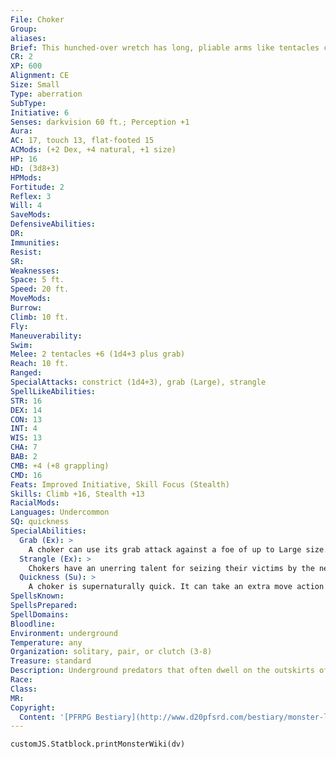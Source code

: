 ```yaml
---
File: Choker
Group: 
aliases: 
Brief: This hunched-over wretch has long, pliable arms like tentacles capped with five wide, spiny claws.
CR: 2
XP: 600
Alignment: CE
Size: Small
Type: aberration
SubType: 
Initiative: 6
Senses: darkvision 60 ft.; Perception +1
Aura: 
AC: 17, touch 13, flat-footed 15
ACMods: (+2 Dex, +4 natural, +1 size)
HP: 16
HD: (3d8+3)
HPMods: 
Fortitude: 2
Reflex: 3
Will: 4
SaveMods: 
DefensiveAbilities: 
DR: 
Immunities: 
Resist: 
SR: 
Weaknesses: 
Space: 5 ft.
Speed: 20 ft.
MoveMods: 
Burrow: 
Climb: 10 ft.
Fly: 
Maneuverability: 
Swim: 
Melee: 2 tentacles +6 (1d4+3 plus grab)
Reach: 10 ft.
Ranged: 
SpecialAttacks: constrict (1d4+3), grab (Large), strangle
SpellLikeAbilities: 
STR: 16
DEX: 14
CON: 13
INT: 4
WIS: 13
CHA: 7
BAB: 2
CMB: +4 (+8 grappling)
CMD: 16
Feats: Improved Initiative, Skill Focus (Stealth)
Skills: Climb +16, Stealth +13
RacialMods: 
Languages: Undercommon
SQ: quickness
SpecialAbilities:
  Grab (Ex): >
    A choker can use its grab attack against a foe of up to Large size.
  Strangle (Ex): >
    Chokers have an unerring talent for seizing their victims by the neck. A creature that is grappled by a choker cannot speak or cast spells with verbal components.
  Quickness (Su): >
    A choker is supernaturally quick. It can take an extra move action during its turn each round.
SpellsKnown: 
SpellsPrepared: 
SpellDomains: 
Bloodline: 
Environment: underground
Temperature: any
Organization: solitary, pair, or clutch (3-8)
Treasure: standard
Description: Underground predators that often dwell on the outskirts of subterranean ruins or in the deep shadows of nameless cavern outposts, chokers lurk in the darkness and lash out with their long, rubbery arms to grasp prey as it passes by. They seldom attack multiple enemies at once, stalking their quarry until they can isolate a weaker victim from its pack. Chokers walk with a disturbing, almost comical gait due to their extremely limber legs. Weighing only 35 pounds and standing no taller than a half ling, chokers have no problem skittering across walls and ceilings, often lodging themselves into shadowy corners, tunnel intersections, walls, or staircases. A choker will attempt to grasp creatures of almost any size, but prefers lone prey of its size or smaller. Chokers appear to have little culture of their own, gathering only brief ly to mate before their wanderlust and hunger spurs them again to a solitary existence. Their just-better-than-animalistic intelligence grants them a fascination with the trappings of society even if they do not truly understand it. Accordingly, the grubby lair of a choker (often situated in a diff icult-toreach nook or cranny) usually contains valuable objects such as rings, brooches, cloak clasps, and loose coins gathered from devoured victims. This fascination occasionally compels a choker to abandon its subterranean home for a closer study of the sunlit world's many civilizations. These chokers feel most at home in the darkened narrow alleyways of human cities, squeezing themselves into sewers, forgotten alcoves, barrels, and similar cramped, overlooked spaces. Chokers prefer to keep hidden during the light of day, emerging from their hidey-holes under cover of darkness to hunt for food and cruel pleasure. Favorite tactics include using their long arms to scoop prey off the street from the safety of a nearby rooftop, attacking sleeping families by squeezing through an open chimney, or tapping on a window to bring their curious food within grasping distance.
Race: 
Class: 
MR: 
Copyright:
  Content: '[PFRPG Bestiary](http://www.d20pfsrd.com/bestiary/monster-listings/aberrations/choker)'
---
```

```dataviewjs
customJS.Statblock.printMonsterWiki(dv)
```

